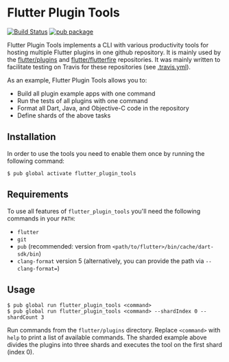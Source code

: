 # Flutter Plugin Tools

[![Build Status](https://travis-ci.org/flutter/plugin_tools.svg?branch=master)](https://travis-ci.org/flutter/plugin_tools)
[![pub package](https://img.shields.io/pub/v/flutter_plugin_tools.svg)](https://pub.dartlang.org/packages/flutter_plugin_tools)


Flutter Plugin Tools implements a CLI with various productivity tools for hosting multiple Flutter plugins in one github
repository. It is mainly used by the [flutter/plugins](https://github.com/flutter/plugins) and
[flutter/flutterfire](https://github.com/flutter/flutterfire) repositories. It was mainly written to facilitate
testing on Travis for these repositories (see [.travis.yml](https://github.com/flutter/plugins/blob/master/.travis.yml)).

As an example, Flutter Plugin Tools allows you to:

* Build all plugin example apps with one command
* Run the tests of all plugins with one command
* Format all Dart, Java, and Objective-C code in the repository
* Define shards of the above tasks

## Installation

In order to use the tools you need to enable them once by running the following command:

```shell
$ pub global activate flutter_plugin_tools
```

## Requirements

To use all features of `flutter_plugin_tools` you'll need the following commands in your `PATH`:
* `flutter`
* `git`
* `pub` (recommended: version from `<path/to/flutter>/bin/cache/dart-sdk/bin`)
* `clang-format` version 5 (alternatively, you can provide the path via `--clang-format=`)

## Usage

```shell
$ pub global run flutter_plugin_tools <command>
$ pub global run flutter_plugin_tools <command> --shardIndex 0 --shardCount 3
```

Run commands from the `flutter/plugins` directory. Replace `<command>` with `help` to print a list of available commands.
The sharded example above divides the plugins into three shards
and executes the tool on the first shard (index 0).
